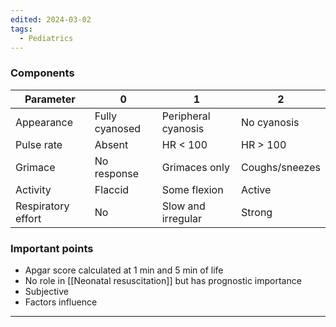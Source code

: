 ```yaml
---
edited: 2024-03-02
tags:
  - Pediatrics
---
```

### Components
| Parameter          | 0              | 1                   | 2              |
| ------------------ | -------------- | ------------------- | -------------- |
| Appearance         | Fully cyanosed | Peripheral cyanosis | No cyanosis    |
| Pulse rate         | Absent         | HR < 100            | HR > 100       |
| Grimace            | No response    | Grimaces only       | Coughs/sneezes |
| Activity           | Flaccid        | Some flexion        | Active         |
| Respiratory effort | No             | Slow and irregular  | Strong         |
### Important points
- Apgar score calculated at 1 min and 5 min of life
- No role in [[Neonatal resuscitation]] but has prognostic importance
- Subjective 
- Factors influence 




---
